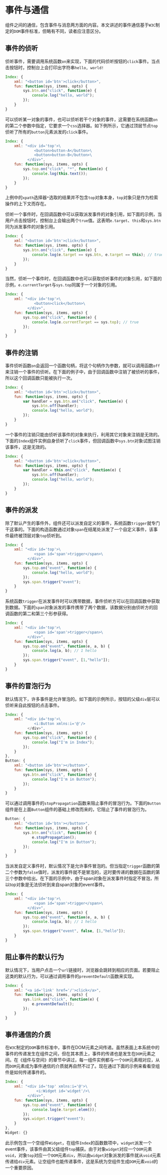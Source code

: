 # 事件与通信

组件之间的通信，包含事件与消息两方面的内容。本文讲述的事件通信基于`W3C`制定的`DOM`事件标准，但略有不同，读者应注意区分。

## 事件的侦听

侦听事件，需要调用系统函数`on`来实现，下面的代码侦听按钮的`click`事件。当点击按钮时，控制台上会打印出字符串`hello, world!`

```js
Index: {
    xml: "<button id='btn'>click</button>",
    fun: function(sys, items, opts) {
        sys.btn.on("click", function(e) {
            console.log("hello, world");
        });
    }
}
```

可以侦听某一对象的事件，也可以侦听若干个对象的事件，这需要在系统函数`on`的第二个参数中指定，它要求一个`css`选择器。如下例所示，它通过顶层节点`top`侦听了所有的`button`元素派发的`click`事件。

```js
Index: {
    xml: "<div id='top'>\
             <button>button-A</button>\
             <button>button-B</button>\
          </div>",
    fun: function(sys, items, opts) {
        sys.top.on("click", "*", function(e) {
            console.log(this.text());
        });
    }
}
```

上例中的`xpath`选择器`*`选取的结果并不包含`top`对象本身，`top`对象只是作为检索操作的上下文而存在。

侦听一个事件时，在回调函数中可以获取派发事件的对象引用，如下面的示例，当用户点击按钮时，控制台上会输出两个`true`值。这表明`e.target`、`this`和`sys.btn`同为派发事件的对象引用。

```js
Index: {
    xml: "<button id='btn'>click</button>",
    fun: function(sys, items, opts) {
        sys.btn.on("click", function(e) {
            console.log(e.target == sys.btn, e.target == this); // true true
        });
    }
}
```

当然，侦听一个事件时，在回调函数中也可以获取侦听事件的对象引用，如下面的示例，`e.currentTarget`与`sys.top`同属于一个对象的引用。

```js
Index: {
    xml: "<div id='top'>\
             <button>click</button>\
          </div>",
    fun: function(sys, items, opts) {
        sys.top.on("click", function(e) {
            console.log(e.currentTarget == sys.top); // true
        });
    }
}
```

## 事件的注销

事件侦听函数`on`会返回一个函数句柄，将这个句柄作为参数，就可以调用函数`off`来注销一个事件的侦听。在下面的例子中，由于回调函数中注销了被侦听的事件，所以这个回调函数只能被执行一次。

```js
Index: {
    xml: "<button id='btn'>click</button>",
    fun: function(sys, items, opts) {
        var handler = sys.btn.on("click", function(e) {
            sys.btn.off(handler);
            console.log("hello, world");
        });
    }
}
```

一个事件的注销只能由侦听该事件的对象来执行，利用其它对象来注销是无效的。下面的`Index`组件实例自身侦听了`click`事件，但回调函数中`sys.btn`对象试图注销该事件，这是无效的。

```js
Index: {
    xml: "<button id='btn'>click</button>",
    fun: function(sys, items, opts) {
        var handler = this.on("click", function(e) {
            sys.btn.off(handler);
            console.log("hello, world");
        });
    }
}
```

## 事件的派发

除了默认产生的事件外，组件还可以派发自定义的事件，系统函数`trigger`就专门干这事的。下面的构造函数通过对象`span`在结尾处派发了一个自定义事件，该事件最终被顶层对象`top`侦听到。

```js
Index: {
    xml: "<div id='top'>\
             <span id='span'>trigger</span>\
          </div>",
    fun: function(sys, items, opts) {
        sys.top.on("event", function(e) {
            console.log("hello, world");
        });
        sys.span.trigger("event");
    }
}
```

系统函数`trigger`在派发事件时可以携带数据，事件侦听方可以在回调函数中获取到数据。下面的`span`对象派发的事件携带了两个数据，该数据分别由侦听方的回调函数的第二和第三个形参获得。

```js
Index: {
    xml: "<div id='top'>\
             <span id='span'>trigger</span>\
          </div>",
    fun: function(sys, items, opts) {
        sys.top.on("event", function(e, a, b) {
            console.log(a, b); // 1 hello
        });
        sys.span.trigger("event", [1,"hello"]);
    }
}
```

## 事件的冒泡行为

默认情况下，许多事件是允许冒泡的。如下面的示例所示，按钮的父级`div`层可以侦听来自此按钮的点击事件。

```js
Index: {
    xml: "<div id='top'>\
             <i:Button xmlns:i='@'/>
          </div>",
    fun: function(sys, items, opts) {
        sys.top.on("click", function(e) {
            console.log("I'm in Index");
        });
    }
},
Button: {
    xml: "<button id='btn'></button>",
    fun: function(sys, items, opts) {
        sys.btn.on("click", function(e) {
            console.log("I'm in Button");
        });
    }
}
```

可以通过调用事件的`stopPropagation`函数来阻止事件的冒泡行为。下面的`Button`组件是在上面`Button`组件的基础上修改而来的，它阻止了事件的冒泡行为。

```js
Button: {
    xml: "<button id='btn'></button>",
    fun: function(sys, items, opts) {
        sys.btn.on("click", function(e) {
            e.stopPropagation();
            console.log("I'm in Button");
        });
    }
}
```

当派发自定义事件时，默认情况下是允许事件冒泡的。但当指定`trigger`函数的第二个参数为`false`值时，派发的事件就不是冒泡的，这时要传递的数据在函数的第三个参数中给出。在下面的示例中，由于span对象在派发事件时指定不冒泡，所以top对象是无法侦听到来自span对象的event事件。

```js
Index: {
    xml: "<div id='top'>\
             <span id='span'>trigger</span>\
          </div>",
    fun: function(sys, items, opts) {
        sys.top.on("event", function(e, a, b) {
            console.log(a, b); // 1 hello
        });
        sys.span.trigger("event", false, [1,"hello"]);
    }
}
```

## 阻止事件的默认行为

默认情况下，当用户点击一个`url`链接时，浏览器会跳转到相应的页面。若要阻止这类的默认行为，可以通过调用事件的`preventDefault`函数来实现。

```js
Index: {
    xml: "<a id='link' href='/'>click</a>",
    fun: function(sys, items, opts) {
        sys.link.on("click", function(e) {
            e.preventDefault();
        });
    }
}
```

## 事件通信的介质

在`W3C`制定的`DOM`事件标准中，事件在DOM元素之间传递。虽然表面上本系统中的事件的传递发生在组件之间，但在其本质上，事件的传递也是发生在`DOM`元素之间。在《组件与空间》的章节中讲过，每一组件实例都与一个`DOM`元素相对应，从而`DOM`元素成为事件通信的介质就再自然不过了。现在通过下面的示例来看看空组件是如何传递事件的。

```js
Index: {
    xml: "<div id='top' xmlns:i='@'>\
              <i:Widget id='widget'/>\
          </div>",
    fun: function(sys, items, opts) {
        sys.top.on("event", function(e) {
            console.log(e.target.elem());
        });
        sys.widget.trigger("event");
    }
},
Widget: {}
```

此示例包含一个空组件`Widget`，在组件`Index`的函数数项中，`widget`派发一个event事件，该事件由其父级组件`top`捕获。由于对象`widget`对应一个`DOM`元素`void`，对象`top`对应一个`DOM`元素`div`，所以由`widget`对象派发的事件就从`void`元素传递给`div`元素。让空组件也能传递事件，这是系统为空组件生成`DOM`元素`void`的一个重要原因。